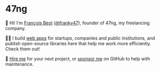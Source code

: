 # 47ng

👋 Hi! I'm [François Best](https://francoisbest.com) ([@franky47](https://github.com/franky47)), founder of 47ng, my freelancing company.

👨‍💻 I build [web apps](https://chiffre.io) for startups, companies and public institutions, and publish open-source libraries here that help me work more efficiently. Check them out!

🤝 [Hire me](mailto:freelance@francoisbest.com) for your next project, or [sponsor me](https://github.com/sponsors/franky47) on GitHub to help with maintenance.
